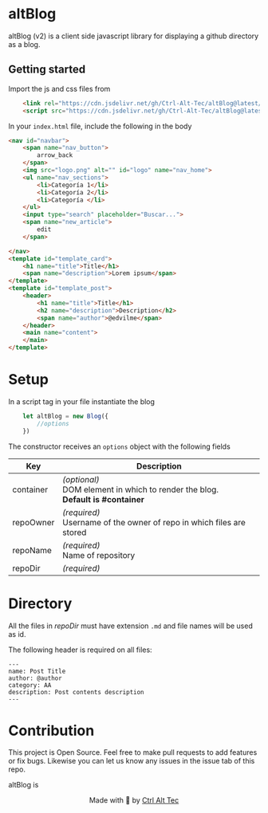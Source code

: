 # altBlog

altBlog (v2) is a client side javascript library for displaying a github directory as a blog. 


## Getting started
Import the js and css files from
```html
    <link rel="https://cdn.jsdelivr.net/gh/Ctrl-Alt-Tec/altBlog@latest/v2/altBlog.css">
    <script src="https://cdn.jsdelivr.net/gh/Ctrl-Alt-Tec/altBlog@latest/v2/altBlog.js">
```


In your `index.html` file, include the following in the body
```html
<nav id="navbar">
    <span name="nav_button">
        arrow_back
    </span>
    <img src="logo.png" alt="" id="logo" name="nav_home">
    <ul name="nav_sections">
        <li>Categoría 1</li>
        <li>Categoría 2</li>
        <li>Categoría </li>
    </ul>
    <input type="search" placeholder="Buscar...">
    <span name="new_article">
        edit
    </span>

</nav>
<template id="template_card">
    <h1 name="title">Title</h1>
    <span name="description">Lorem ipsum</span>
</template>
<template id="template_post">
    <header>
        <h1 name="title">Title</h1>
        <h2 name="description">Description</h2>
        <span name="author">@edvilme</span>
    </header>
    <main name="content">
    </main>
</template>
```

# Setup

In a script tag in your file instantiate the blog
```js
    let altBlog = new Blog({
        //options
    })
```

The constructor receives an `options` object with the following fields

| Key | Description |
| -- | -- |
| container | _(optional)_ <br> DOM element in which to render the blog. <br> **Default is #container** |
| repoOwner | _(required)_ <br> Username of the owner of repo in which files are stored |
| repoName | _(required)_ <br> Name of repository |
| repoDir | _(required)_ <br> 

# Directory

All the files in _repoDir_ must have extension `.md` and file names will be used as id.

The following header is required on all files:

```
---
name: Post Title
author: @author
category: AA
description: Post contents description
---
```

# Contribution

This project is Open Source. Feel free to make pull requests to add features or fix bugs. Likewise you can let us know any issues in the issue tab of this repo.

altBlog is 
<p style="text-align: center"> Made with 💙 by <a href="ctrl-alt-tec.hackclub.com">Ctrl Alt Tec</a> </p>